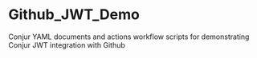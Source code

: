 # Github_JWT_Demo
Conjur YAML documents and actions workflow scripts for demonstrating Conjur JWT integration with Github
